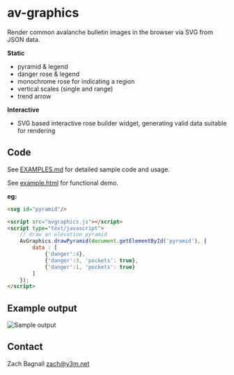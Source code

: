 # av-graphics

Render common avalanche bulletin images in the browser via SVG from JSON data.

**Static**

* pyramid & legend
* danger rose & legend
* monochrome rose for indicating a region
* vertical scales (single and range)
* trend arrow

**Interactive**

* SVG based interactive rose builder widget, generating valid data suitable for rendering

## Code

See [EXAMPLES.md](EXAMPLES.md) for detailed sample code and usage.

See [example.html](example.html) for functional demo.

**eg:**

```html
<svg id="pyramid"/>

<script src="avgraphics.js"></script>
<script type="text/javascript">
    // draw an elevation pyramid
    AvGraphics.drawPyramid(document.getElementById('pyramid'), {
        data : [
            {'danger':4},
            {'danger':3, 'pockets': true},
            {'danger':1, 'pockets': true}
        ]
    });
</script>
```
## Example output

<img src="http://i.imgur.com/HflTd85.png" alt="Sample output" style="max-width: 80%;"/>

## Contact

Zach Bagnall <zach@y3m.net>
